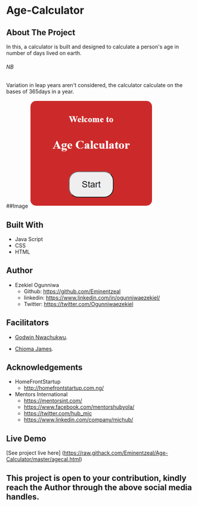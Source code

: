 # Age-Calculator

## About The Project
In this, a calculator is built and designed to calculate a person's age in number of days lived on earth.

###### NB
Variation in leap years aren't considered, the calculator calculate on the bases of 365days in a year.

##Image
![welcome interface.](ageCal.PNG "This is the welcome interface")

## Built With
* Java Script
* CSS
* HTML

## Author
* Ezekiel Ogunniwa
  * Github: https://github.com/Eminentzeal
  * linkedin: https://www.linkedin.com/in/ogunniwaezekiel/
  * Twitter: https://twitter.com/Ogunniwaezekiel

## Facilitators
* [Godwin Nwachukwu](https://github.com/Gnwin).

* [Chioma James](https://github.com/Chiomy).

## Acknowledgements
* HomeFrontStartup
   * http://homefrontstartup.com.ng/
* Mentors International
  * https://mentorsint.com/
  * https://www.facebook.com/mentorshubyola/
  * https://twitter.com/hub_mic
  * https://www.linkedin.com/company/michub/

## Live Demo
[See project live here] (https://raw.githack.com/Eminentzeal/Age-Calculator/master/agecal.html)

## This project is open to your contribution, kindly reach the Author through the above social media handles.
